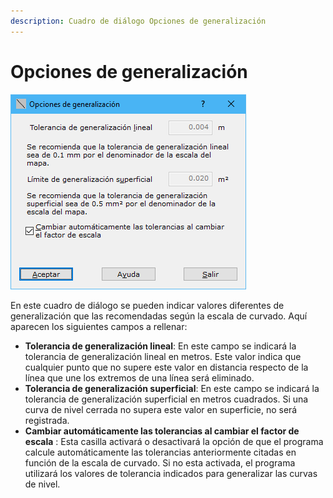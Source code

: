 ```yaml
---
description: Cuadro de diálogo Opciones de generalización
---
```


# Opciones de generalización

![Cuadro de diálogo Opciones de generalización](../../../.gitbook/assets/image-46.png)

En este cuadro de diálogo se pueden indicar valores diferentes de generalización que las recomendadas según la escala de curvado. Aquí aparecen los siguientes campos a rellenar:

* **Tolerancia de generalización lineal**: En este campo se indicará la tolerancia de generalización lineal en metros. Este valor indica que cualquier punto que no supere este valor en distancia respecto de la línea que une los extremos de una línea será eliminado.
* **Tolerancia de generalización superficial**: En este campo se indicará la tolerancia de generalización superficial en metros cuadrados. Si una curva de nivel cerrada no supera este valor en superficie, no será registrada.
* **Cambiar automáticamente las tolerancias al cambiar el factor de escala** : Esta casilla activará o desactivará la opción de que el programa calcule automáticamente las tolerancias anteriormente citadas en función de la escala de curvado. Si no esta activada, el programa utilizará los valores de tolerancia indicados para generalizar las curvas de nivel.
